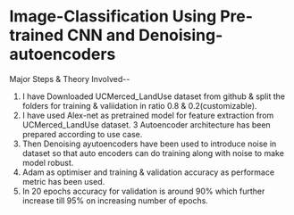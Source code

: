 # Image-Classification Using Pre-trained CNN and Denoising-autoencoders

Major Steps & Theory Involved--


1. I have Downloaded UCMerced_LandUse dataset from github & split the folders for training & valiidation in ratio 0.8 & 0.2(customizable).
2. I have used Alex-net as pretrained model for feature extraction from UCMerced_LandUse dataset. 
3  Autoencoder architecture has been prepared according to use case.
4. Then Denoising ayutoencoders have been used to introduce noise in dataset so that auto encoders can do training along with noise to make    model robust. 
5. Adam as optimiser and training & validation accuracy as performace metric has been used.
6. In 20 epochs accuracy for validation is around 90% which further increase till 95% on increasing number of epochs.


